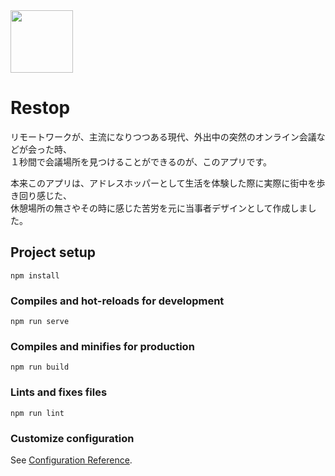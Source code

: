 <img align="center" width="100" src="https://user-images.githubusercontent.com/70528501/104123830-a8f5a900-5390-11eb-97d3-d72270389fa2.png">

# Restop

リモートワークが、主流になりつつある現代、外出中の突然のオンライン会議などが会った時、<br>
１秒間で会議場所を見つけることができるのが、このアプリです。

本来このアプリは、アドレスホッパーとして生活を体験した際に実際に街中を歩き回り感じた、<br>
休憩場所の無さやその時に感じた苦労を元に当事者デザインとして作成しました。
## Project setup
```
npm install
```

### Compiles and hot-reloads for development
```
npm run serve
```

### Compiles and minifies for production
```
npm run build
```

### Lints and fixes files
```
npm run lint
```

### Customize configuration
See [Configuration Reference](https://cli.vuejs.org/config/).
